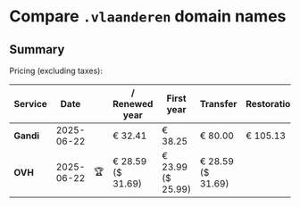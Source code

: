 # Compare `.vlaanderen` domain names

## Summary

Pricing (excluding taxes):

| Service | Date |  | / Renewed year | First year | Transfer | Restoration |
|--|--|--|--|--|--|--|
| **Gandi** | 2025-06-22 |  | € 32.41 | € 38.25 | € 80.00 | € 105.13 |
| **OVH** | 2025-06-22 | 🏆 | € 28.59<br>($ 31.69) | € 23.99<br>($ 25.99) | € 28.59<br>($ 31.69) |  |
